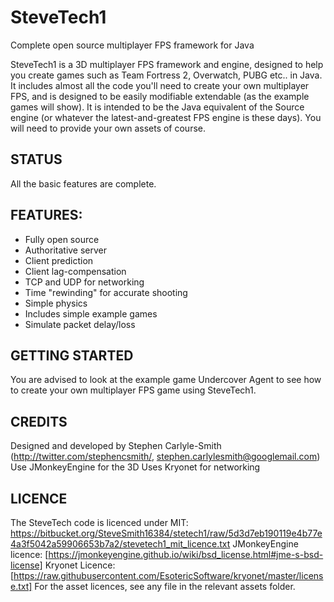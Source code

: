 # SteveTech1

Complete open source multiplayer FPS framework for Java

SteveTech1 is a 3D multiplayer FPS framework and engine, designed to help you create games such as Team Fortress 2, Overwatch, PUBG etc.. in Java.  It includes almost all the code you'll need to create your own multiplayer FPS, and is designed to be easily modifiable extendable (as the example games will show).  It is intended to be the Java equivalent of the Source engine (or whatever the latest-and-greatest FPS engine is these days).  You will need to provide your own assets of course.


## STATUS
All the basic features are complete.


## FEATURES:
* Fully open source
* Authoritative server
* Client prediction
* Client lag-compensation
* TCP and UDP for networking
* Time "rewinding" for accurate shooting
* Simple physics
* Includes simple example games
* Simulate packet delay/loss


## GETTING STARTED
You are advised to look at the example game Undercover Agent to see how to create your own multiplayer FPS game using SteveTech1.



## CREDITS
Designed and developed by Stephen Carlyle-Smith (http://twitter.com/stephencsmith/, stephen.carlylesmith@googlemail.com)
Use JMonkeyEngine for the 3D
Uses Kryonet for networking


## LICENCE
The SteveTech code is licenced under MIT: https://bitbucket.org/SteveSmith16384/stetech1/raw/5d3d7eb190119e4b77e4a3f5042a59906653b7a2/stevetech1_mit_licence.txt
JMonkeyEngine licence: [https://jmonkeyengine.github.io/wiki/bsd_license.html#jme-s-bsd-license]
Kryonet Licence: [https://raw.githubusercontent.com/EsotericSoftware/kryonet/master/license.txt]
For the asset licences, see any file in the relevant assets folder.
 

